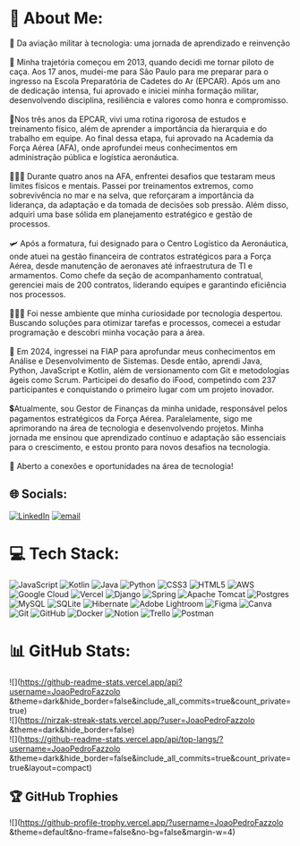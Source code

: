 # 💫 About Me:
🛫 Da aviação militar à tecnologia: uma jornada de aprendizado e reinvenção<br><br>🎒 Minha trajetória começou em 2013, quando decidi me tornar piloto de caça. Aos 17 anos, mudei-me para São Paulo para me preparar para o ingresso na Escola Preparatória de Cadetes do Ar (EPCAR). Após um ano de dedicação intensa, fui aprovado e iniciei minha formação militar, desenvolvendo disciplina, resiliência e valores como honra e compromisso.<br><br>🎒Nos três anos da EPCAR, vivi uma rotina rigorosa de estudos e treinamento físico, além de aprender a importância da hierarquia e do trabalho em equipe. Ao final dessa etapa, fui aprovado na Academia da Força Aérea (AFA), onde aprofundei meus conhecimentos em administração pública e logística aeronáutica.<br><br>👨🏻‍🎓 Durante quatro anos na AFA, enfrentei desafios que testaram meus limites físicos e mentais. Passei por treinamentos extremos, como sobrevivência no mar e na selva, que reforçaram a importância da liderança, da adaptação e da tomada de decisões sob pressão. Além disso, adquiri uma base sólida em planejamento estratégico e gestão de processos.<br><br>🛩️ Após a formatura, fui designado para o Centro Logístico da Aeronáutica, onde atuei na gestão financeira de contratos estratégicos para a Força Aérea, desde manutenção de aeronaves até infraestrutura de TI e armamentos. Como chefe da seção de acompanhamento contratual, gerenciei mais de 200 contratos, liderando equipes e garantindo eficiência nos processos.<br><br>👨🏻‍💻 Foi nesse ambiente que minha curiosidade por tecnologia despertou. Buscando soluções para otimizar tarefas e processos, comecei a estudar programação e descobri minha vocação para a área.<br><br>🎒 Em 2024, ingressei na FIAP para aprofundar meus conhecimentos em Análise e Desenvolvimento de Sistemas. Desde então, aprendi Java, Python, JavaScript e Kotlin, além de versionamento com Git e metodologias ágeis como Scrum. Participei do desafio do iFood, competindo com 237 participantes e conquistando o primeiro lugar com um projeto inovador.<br><br>💲Atualmente, sou Gestor de Finanças da minha unidade, responsável pelos pagamentos estratégicos da Força Aérea. Paralelamente, sigo me aprimorando na área de tecnologia e desenvolvendo projetos. Minha jornada me ensinou que aprendizado contínuo e adaptação são essenciais para o crescimento, e estou pronto para novos desafios na tecnologia.<br><br>🚀 Aberto a conexões e oportunidades na área de tecnologia!


## 🌐 Socials:
[![LinkedIn](https://img.shields.io/badge/LinkedIn-%230077B5.svg?logo=linkedin&logoColor=white)](https://linkedin.com/in/www.linkedin.com/in/joao-fazzolo) [![email](https://img.shields.io/badge/Email-D14836?logo=gmail&logoColor=white)](mailto:admfazzolo@gmail.com) 

# 💻 Tech Stack:
![JavaScript](https://img.shields.io/badge/javascript-%23323330.svg?style=plastic&logo=javascript&logoColor=%23F7DF1E) ![Kotlin](https://img.shields.io/badge/kotlin-%237F52FF.svg?style=plastic&logo=kotlin&logoColor=white) ![Java](https://img.shields.io/badge/java-%23ED8B00.svg?style=plastic&logo=openjdk&logoColor=white) ![Python](https://img.shields.io/badge/python-3670A0?style=plastic&logo=python&logoColor=ffdd54) ![CSS3](https://img.shields.io/badge/css3-%231572B6.svg?style=plastic&logo=css3&logoColor=white) ![HTML5](https://img.shields.io/badge/html5-%23E34F26.svg?style=plastic&logo=html5&logoColor=white) ![AWS](https://img.shields.io/badge/AWS-%23FF9900.svg?style=plastic&logo=amazon-aws&logoColor=white) ![Google Cloud](https://img.shields.io/badge/GoogleCloud-%234285F4.svg?style=plastic&logo=google-cloud&logoColor=white) ![Vercel](https://img.shields.io/badge/vercel-%23000000.svg?style=plastic&logo=vercel&logoColor=white) ![Django](https://img.shields.io/badge/django-%23092E20.svg?style=plastic&logo=django&logoColor=white) ![Spring](https://img.shields.io/badge/spring-%236DB33F.svg?style=plastic&logo=spring&logoColor=white) ![Apache Tomcat](https://img.shields.io/badge/apache%20tomcat-%23F8DC75.svg?style=plastic&logo=apache-tomcat&logoColor=black) ![Postgres](https://img.shields.io/badge/postgres-%23316192.svg?style=plastic&logo=postgresql&logoColor=white) ![MySQL](https://img.shields.io/badge/mysql-4479A1.svg?style=plastic&logo=mysql&logoColor=white) ![SQLite](https://img.shields.io/badge/sqlite-%2307405e.svg?style=plastic&logo=sqlite&logoColor=white) ![Hibernate](https://img.shields.io/badge/Hibernate-59666C?style=plastic&logo=Hibernate&logoColor=white) ![Adobe Lightroom](https://img.shields.io/badge/Adobe%20Lightroom-31A8FF.svg?style=plastic&logo=Adobe%20Lightroom&logoColor=white) ![Figma](https://img.shields.io/badge/figma-%23F24E1E.svg?style=plastic&logo=figma&logoColor=white) ![Canva](https://img.shields.io/badge/Canva-%2300C4CC.svg?style=plastic&logo=Canva&logoColor=white) ![Git](https://img.shields.io/badge/git-%23F05033.svg?style=plastic&logo=git&logoColor=white) ![GitHub](https://img.shields.io/badge/github-%23121011.svg?style=plastic&logo=github&logoColor=white) ![Docker](https://img.shields.io/badge/docker-%230db7ed.svg?style=plastic&logo=docker&logoColor=white) ![Notion](https://img.shields.io/badge/Notion-%23000000.svg?style=plastic&logo=notion&logoColor=white) ![Trello](https://img.shields.io/badge/Trello-%23026AA7.svg?style=plastic&logo=Trello&logoColor=white) ![Postman](https://img.shields.io/badge/Postman-FF6C37?style=plastic&logo=postman&logoColor=white)
# 📊 GitHub Stats:
![](https://github-readme-stats.vercel.app/api?username=JoaoPedroFazzolo &theme=dark&hide_border=false&include_all_commits=true&count_private=true)<br/>
![](https://nirzak-streak-stats.vercel.app/?user=JoaoPedroFazzolo &theme=dark&hide_border=false)<br/>
![](https://github-readme-stats.vercel.app/api/top-langs/?username=JoaoPedroFazzolo &theme=dark&hide_border=false&include_all_commits=true&count_private=true&layout=compact)

## 🏆 GitHub Trophies
![](https://github-profile-trophy.vercel.app/?username=JoaoPedroFazzolo &theme=default&no-frame=false&no-bg=false&margin-w=4)

<!-- Proudly created with GPRM ( https://gprm.itsvg.in ) -->
